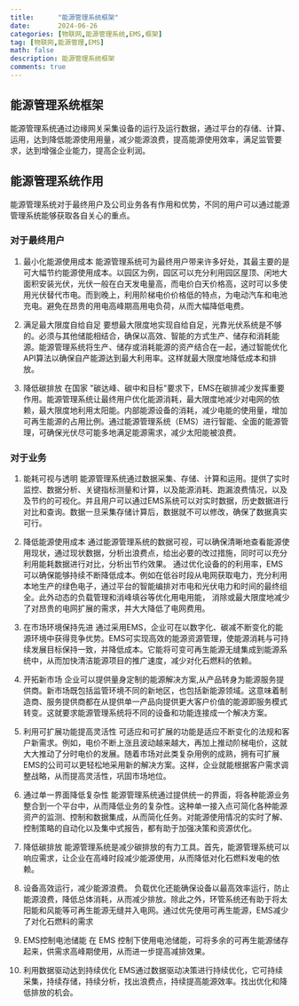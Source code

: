 ```yaml
---
title:      "能源管理系统框架"
date:       2024-06-26
categories: [物联网,能源管理系统,EMS,框架]
tag: [物联网,能源管理,EMS]
math: false
description: 能源管理系统框架
comments: true
---
```


## 能源管理系统框架

能源管理系统通过边缘网关采集设备的运行及运行数据，通过平台的存储、计算、运用，达到降低能源使用用量，减少能源浪费，提高能源使用效率，满足监管要求，达到增强企业能力，提高企业利润。

## 能源管理系统作用

能源管理系统对于最终用户及公司业务各有作用和优势，不同的用户可以通过能源管理系统能够获取各自关心的重点。

### 对于最终用户
1. 最小化能源使用成本
能源管理系统可为最终用户带来许多好处，其最主要的是可大幅节约能源使用成本。以园区为例，园区可以充分利用园区屋顶、闲地大面积安装光伏，光伏一般在白天发电量高，而电价白天价格高，这时可以多使用光伏替代市电。而到晚上，利用阶梯电价价格低的特点，为电动汽车和电池充电。避免在昂贵的用电高峰期高用电负荷，从而大幅降低电费。

2. 满足最大限度自给自足
要想最大限度地实现自给自足，光靠光伏系统是不够的。必须与其他储能相结合，确保以高效、智能的方式生产、储存和消耗能源。能源管理系统将生产、储存或消耗能源的资产结合在一起，通过智能优化API算法以确保自产能源达到最大利用率。这样就最大限度地降低成本和排放。

3. 降低碳排放
在国家 "碳达峰、碳中和目标"要求下，EMS在碳排减少发挥重要作用。能源管理系统让最终用户优化能源消耗，最大限度地减少对电网的依赖，最大限度地利用太阳能。内部能源设备的消耗，减少电能的使用量，增加可再生能源的占用比例。通过能源管理系统（EMS）进行智能、全面的能源管理，可确保光伏尽可能多地满足能源需求，减少太阳能被浪费。

### 对于业务
1. 能耗可视与透明
能源管理系统通过数据采集、存储、计算和运用。提供了实时监控、数据分析、关键指标测量和计算，以及能源消耗、跑漏浪费情况，以及及节约的可视化。并且用户可以通过EMS系统可以对实时数据，历史数据进行对比和查询。数据一旦采集存储计算后，数据就不可以修改，确保了数据真实可行。

2. 降低能源使用成本
通过能源管理系统的数据可视，可以确保清晰地查看能源使用现状，通过现状数据，分析出浪费点，给出必要的改过措施，同时可以充分利用能耗数据进行对比，分析出节约效果。
通过优化设备的的利用率，EMS可以确保能够持续不断降低成本。例如在低谷时段从电网获取电力，充分利用本地生产的绿色电子，通过平台的智能编排对市电和光伏电力和时间的最终组全。此外动态的负载管理和消峰填谷等优化用电用能， 消除或最大限度地减少了对昂贵的电网扩展的需求，并大大降低了电网费用。

3. 在市场环境保持先进
通过采用EMS，企业可在以数字化、碳减不断变化的能源环境中获得竞争优势。EMS可实现高效的能源资源管理，使能源消耗与可持续发展目标保持一致，并降低成本。它能将可变可再生能源无缝集成到能源系统中，从而加快清洁能源项目的推广速度，减少对化石燃料的依赖。

4. 开拓新市场
企业可以提供量身定制的能源解决方案,从产品转身为能源服务提供商。新市场既包括监管环境不同的新地区，也包括新能源领域。这意味着制造商、服务提供商都在从提供单一产品向提供更大客户价值的能源即服务模式转变。这就要求能源管理系统将不同的设备和功能连接成一个解决方案。

5. 利用可扩展功能提高灵活性
可适应和可扩展的功能是适应不断变化的法规和客户新需求。例如，电价不断上涨且波动越来越大，再加上推动阶梯电价，这就大大推动了分时电价的发展。随着市场对此类复杂用例的成熟，拥有可扩展EMS的公司可以更轻松地采用新的解决方案。这样，企业就能根据客户需求调整战略，从而提高灵活性，巩固市场地位。

6. 通过单一界面降低复杂性
能源管理系统通过提供统一的界面，将各种能源业务整合到一个平台中，从而降低业务的复杂性。这种单一接入点可简化各种能源资产的监测、控制和数据集成，从而简化任务。对能源使用情况的实时了解、控制策略的自动化以及集中式报告，都有助于加强决策和资源优化。

7. 降低碳排放
能源管理系统是减少碳排放的有力工具。首先，能源管理系统可以响应需求，让企业在高峰时段减少能源使用，从而降低对化石燃料发电的依赖。

8. 设备高效运行，减少能源浪费。
负载优化还能确保设备以最高效率运行，防止能源浪费，降低总体消耗，从而减少排放。除此之外，环管系统还有助于将太阳能和风能等可再生能源无缝并入电网。通过优先使用可再生能源，EMS减少了对化石燃料的需求

9. EMS控制电池储能
在 EMS 控制下使用电池储能，可将多余的可再生能源储存起来，供需求高峰期使用，从而进一步提高减排效果。

10. 利用数据驱动达到持续优化
EMS通过数据驱动决策进行持续优化，它可持续采集，持续存储，持续分析，找出浪费点，持续提高能源效率。找出优化和降低排放的机会。
